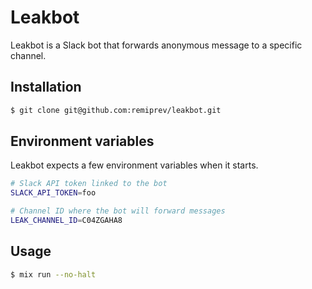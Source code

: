 # Leakbot

Leakbot is a Slack bot that forwards anonymous message to a specific channel.

## Installation

```bash
$ git clone git@github.com:remiprev/leakbot.git
```

## Environment variables

Leakbot expects a few environment variables when it starts.

```bash
# Slack API token linked to the bot
SLACK_API_TOKEN=foo

# Channel ID where the bot will forward messages
LEAK_CHANNEL_ID=C04ZGAHA8
```

## Usage

```bash
$ mix run --no-halt
```
